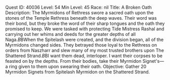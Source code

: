 Quest ID: 40036
Level: 54
Min Level: 45
Race: nil
Title: A Broken Oath
Description: The Myrmidons of Rethress swore a sacred oath upon the stones of the Temple Rethress beneath the deep waves. Their word was their bond, but they broke the word of their sharp tongues and the oath they promised to keep. We were tasked with protecting Tide Mistress Rashal and carrying out her whims and deeds for the greater depths of all Naga.$B$BWhen the Spitelash were created, and the division began, all of the Myrmidons changed sides. They betrayed those loyal to the Rethress on orders from Naszharr and slew many of my most trusted brothers upon The Shattered Strand.$B$BI want them dead, interloper. I want their corpses to be feasted on by the depths. From their bodies, take their Myrmidon Signet's—a ring given to them upon swearing their oath.
Objective: Gather 20 Myrmidon Signets from Spitelash Myrmidon on the Shattered Strand.
